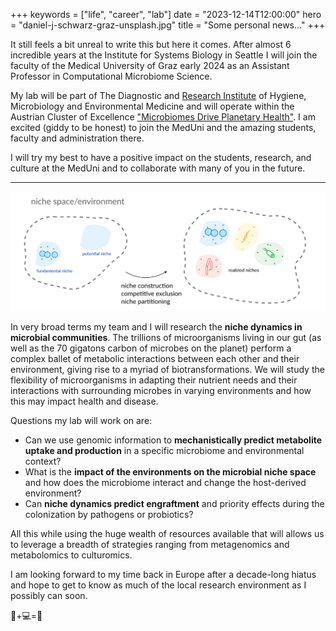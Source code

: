+++
keywords = ["life", "career", "lab"]
date = "2023-12-14T12:00:00"
hero = "daniel-j-schwarz-graz-unsplash.jpg"
title = "Some personal news..."
+++

It still feels a bit unreal to write this but here it comes. After almost 6 incredible years
at the Institute for Systems Biology in Seattle I will join the faculty of the Medical University
of Graz early 2024 as an Assistant Professor in Computational Microbiome Science.

My lab will be part of The Diagnostic and [Research Institute](https://hygiene.medunigraz.at/en/)
of Hygiene, Microbiology and Environmental Medicine and will operate within the Austrian
Cluster of Excellence ["Microbiomes Drive Planetary Health"](https://microplanet.at). I am
excited (giddy to be honest) to join the MedUni and the amazing students, faculty and administration
there.

I will try my best to have a positive impact on the students, research, and culture at the MedUni and to
collaborate with many of you in the future.

---

![A basic illustratin showing the microbial niche space.](niches.png)

In very broad terms my team and I will research the **niche dynamics in microbial communities**.
The trillions of microorganisms living in our gut (as well as the 70 gigatons carbon of microbes on
the planet) perform a complex ballet of metabolic interactions between each other and their
environment, giving rise to a myriad of biotransformations. We will study the flexibility of microorganisms
in adapting their nutrient needs and their interactions with surrounding microbes in varying environments
and how this may impact health and disease.

Questions my lab will work on are:

- Can we use genomic information to **mechanistically predict metabolite uptake and
  production** in a specific microbiome and environmental context?
- What is the **impact of the environments on the microbial niche space** and how does the
  microbiome interact and change the host-derived environment?
- Can **niche dynamics predict engraftment** and priority effects during the colonization by
  pathogens or probiotics?

All this while using the huge wealth of resources available that will allows us to leverage
a breadth of strategies ranging from metagenomics and metabolomics to culturomics.

I am looking forward to my time back in Europe after a decade-long hiatus and hope to get to
know as much of the local research environment as I possibly can soon.

🦠+💻=💓